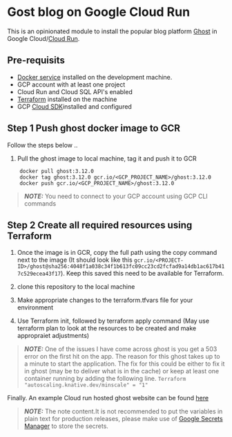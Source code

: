 # Gost blog on Google Cloud Run 

This is an opinionated module to install the popular blog platform [Ghost](https://ghost.org) in Google Cloud/[Cloud Run](https://cloud.google.com/run).

## Pre-requisits

* [Docker service](https://docs.docker.com/desktop/windows/install/) installed on the development machine.
* GCP account with at least one project
* Cloud Run and Cloud SQL API's enabled
* [Terraform](https://www.terraform.io/downloads.html) installed on the machine 
* GCP [Cloud SDK](https://cloud.google.com/sdk/docs/install)installed and configured

## Step 1 Push ghost docker image to GCR

Follow the steps below ..

1. Pull the ghost image to local machine, tag it and push it to GCR

```
    docker pull ghost:3.12.0
    docker tag ghost:3.12.0 gcr.io/<GCP_PROJECT_NAME>/ghost:3.12.0
    docker push gcr.io/<GCP_PROJECT_NAME>/ghost:3.12.0
```

> **_NOTE:_** You need to connect to your GCP account using GCP CLI commands

## Step 2 Create all required resources using Terraform

1. Once the image is in GCR, copy the full path using the copy command next to the image (It should look like this ```gcr.io/<PROJECT-ID>/ghost@sha256:4048f1a038c34f1b613fc09cc23cd2fcfad9a14db1ac617b417c529ecea43f17```). Keep this saved this need to be available for Terraform.

2. clone this repository to the local machine
3. Make appropriate changes to the terraform.tfvars file for your environment
4. Use Terraform init, followed by terraform apply command (May use terraform plan to look at the resources to be created and make appropraiet adjustments)

> **_NOTE:_** One of the issues I have come across ghost is you get a 503 error on the first hit on the app. The reason for this ghost takes up to a minute to start the application. The fix for this could be either to fix it in ghost (may be to deliver what is in the cache) or keep at least one container running by adding the following line.
```Terraform  "autoscaling.knative.dev/minscale" = "1"```

Finally. An example Cloud run hosted ghost website can be found [here](https://cloudrun-srv-rdvuf5br2a-nw.a.run.app/)

> **_NOTE:_**  The note content.It is not recommended to put the variables in plain text for production releases, please make use of [Google Secrets Manager](https://cloud.google.com/secret-manager) to store the secrets.
